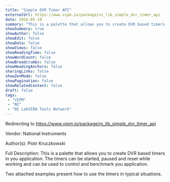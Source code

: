 ```yaml
---
title: "Simple DVR Timer API"
externalUrl: https://www.vipm.io/package/ni_lib_simple_dvr_timer_api
date: 2016-05-19
summary: "This is a palette that allows you to create DVR based timers in you application."
showSummary: true
showAuthor: false
showEdit: false
showData: false
showViews: false
showReadingTime: false
showWordCount: false
showBreadcrumbs: false
showHeadingAnchors: false
sharingLinks: false
showZenMode: false
showPagination: false
showRelatedContent: false
draft: false
tags:
 - "VIPM"
 - "NI"
 - "NI LabVIEW Tools Network"
---
```


Redirecting to https://www.vipm.io/package/ni_lib_simple_dvr_timer_api

Vendor: National Instruments

Author(s): Piotr Kruczkowski
 
Full Description:
This is a palette that allows you to create DVR based timers in you application.
The timers can be started, paused and reset while working and can be used to control and benchmark you application. 

Two attached examples present how to use the timers in typical situations.